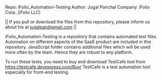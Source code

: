 Repo: iFolio_Automation-Testing
Author: Jugal Panchal
Company: iFolio Corp. (iFolio LLC)

|| If you pull or download the files from this repository, please inform us about his at jugalpan@gmail.com ||

iFolio_Automation-Testing is a repository that contains automated test files. Automation on different aspects of the SaaS product are included in this repository. JavaScript folder contains additional files which will be used more often by the team. Hence they are robust to any platform.

To run these tests, you need to buy and download TestCafe tool from https://testcafe.devexpress.com/Buy/ 
TestCafe is a test automation tool especially for front-end testing. 